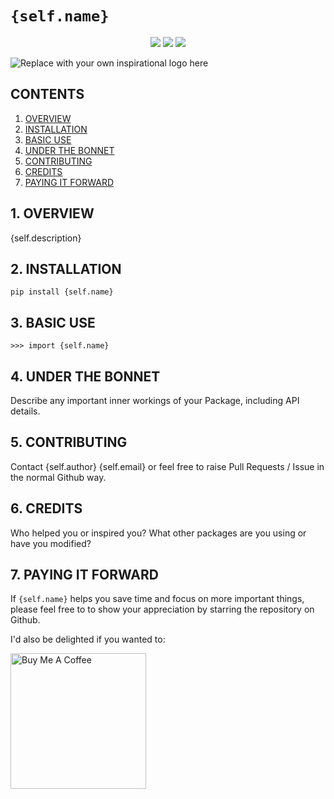 # `{self.name}`

<p align="center">
    <a href="#Contribution" title="Contributions are welcome"><img src="https://img.shields.io/badge/contributions-welcome-green.svg"></a>
    <a href="https://github.com/{self.Github_username}/{self.name}/releases" title="{self.name}"><img src="https://img.shields.io/github/release-date/{self.Github_username}/{self.name}?color=green&label=updated"></a>
    <a href="https://twitter.com/@{self.Github_username}" title="Follow us on Twitter"><img src="https://img.shields.io/twitter/follow/{self.Github_username}.svg?style=social&label=Follow"></a>
</p>

![Replace with your own inspirational logo here](https://github.com/PFython/easypypi/blob/main/easypypi.png?raw=true)

## CONTENTS

1. [OVERVIEW](#1.-OVERVIEW)
2. [INSTALLATION](#2.-INSTALLATION)
3. [BASIC USE](#3.-BASIC-USE)
4. [UNDER THE BONNET](#4.-UNDER-THE-BONNET)
5. [CONTRIBUTING](#5.-CONTRIBUTING)
6. [CREDITS](#6.-CREDITS)
7. [PAYING IT FORWARD](#7.-PAYING-IT-FORWARD)


## 1. OVERVIEW
{self.description}

## 2. INSTALLATION

    pip install {self.name}


## 3. BASIC USE

    >>> import {self.name}


## 4. UNDER THE BONNET

Describe any important inner workings of your Package, including API details.

## 5. CONTRIBUTING

Contact {self.author} {self.email} or feel free to raise Pull Requests / Issue in the normal Github way.

## 6. CREDITS

Who helped you or inspired you?  What other packages are you using or have you modified?

## 7. PAYING IT FORWARD

If `{self.name}` helps you save time and focus on more important things, please feel free to to show your appreciation by starring the repository on Github.

I'd also be delighted if you wanted to:

<a href="https://www.buymeacoffee.com/{self.Github_username}" target="_blank"><img src="https://cdn.buymeacoffee.com/buttons/v2/arial-yellow.png" alt="Buy Me A Coffee" width="217px" ></a>
